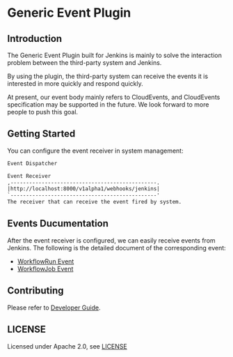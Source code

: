 # Generic Event Plugin

## Introduction

The Generic Event Plugin built for Jenkins is mainly to solve the interaction problem between the third-party system and Jenkins.

By using the plugin, the third-party system can receive the events it is interested in more quickly and respond quickly.

At present, our event body mainly refers to CloudEvents, and CloudEvents specification may be supported in the future. We look forward to more people to push this goal.

## Getting Started

You can configure the event receiver in system management:

```txt
Event Dispatcher

Event Receiver
,-----------------------------------------------.
|http://localhost:8000/v1alpha1/webhooks/jenkins|
`-----------------------------------------------'
The receiver that can receive the event fired by system.
```

## Events Ducumentation

After the event receiver is configured, we can easily receive events from Jenkins. The following is the detailed document of the corresponding event:

- [WorkflowRun Event](docs/workflowrun.md)
- [WorkflowJob Event](docs/workflowjob.md)

## Contributing

Please refer to [Developer Guide](docs/developer.md).

## LICENSE

Licensed under Apache 2.0, see [LICENSE](LICENSE)

